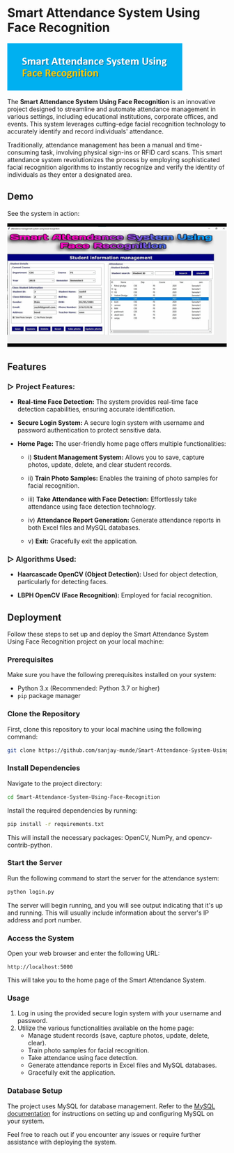 # Smart Attendance System Using Face Recognition

![Logo](https://github.com/sanjay-munde/Smart-Attendance-System-Using-Face-Recognition/blob/main/Images_GUI/Screenshot%202023-08-20%20112941.png)

The **Smart Attendance System Using Face Recognition** is an innovative project designed to streamline and automate attendance management in various settings, including educational institutions, corporate offices, and events. This system leverages cutting-edge facial recognition technology to accurately identify and record individuals' attendance.

Traditionally, attendance management has been a manual and time-consuming task, involving physical sign-ins or RFID card scans. This smart attendance system revolutionizes the process by employing sophisticated facial recognition algorithms to instantly recognize and verify the identity of individuals as they enter a designated area.

## Demo

See the system in action:

![Attendance gif](https://github.com/sanjay-munde/Smart-Attendance-System-Using-Face-Recognition/blob/main/Images_GUI/Attendance%20gif.gif)

## Features

### ▷ Project Features:

- **Real-time Face Detection:** The system provides real-time face detection capabilities, ensuring accurate identification.

- **Secure Login System:** A secure login system with username and password authentication to protect sensitive data.

- **Home Page:** The user-friendly home page offers multiple functionalities:

  - i) **Student Management System:** Allows you to save, capture photos, update, delete, and clear student records.

  - ii) **Train Photo Samples:** Enables the training of photo samples for facial recognition.

  - iii) **Take Attendance with Face Detection:** Effortlessly take attendance using face detection technology.

  - iv) **Attendance Report Generation:** Generate attendance reports in both Excel files and MySQL databases.

  - v) **Exit:** Gracefully exit the application.

### ▷ Algorithms Used:

- **Haarcascade OpenCV (Object Detection):** Used for object detection, particularly for detecting faces.

- **LBPH OpenCV (Face Recognition):** Employed for facial recognition.

## Deployment

Follow these steps to set up and deploy the Smart Attendance System Using Face Recognition project on your local machine:

### Prerequisites

Make sure you have the following prerequisites installed on your system:

- Python 3.x (Recommended: Python 3.7 or higher)
- `pip` package manager

### Clone the Repository

First, clone this repository to your local machine using the following command:

```bash
git clone https://github.com/sanjay-munde/Smart-Attendance-System-Using-Face-Recognition.git
```

### Install Dependencies

Navigate to the project directory:

```bash
cd Smart-Attendance-System-Using-Face-Recognition
```

Install the required dependencies by running:

```bash
pip install -r requirements.txt
```

This will install the necessary packages: OpenCV, NumPy, and opencv-contrib-python.

### Start the Server

Run the following command to start the server for the attendance system:

```bash
python login.py
```

The server will begin running, and you will see output indicating that it's up and running. This will usually include information about the server's IP address and port number.

### Access the System

Open your web browser and enter the following URL:

```
http://localhost:5000
```

This will take you to the home page of the Smart Attendance System.

### Usage

1. Log in using the provided secure login system with your username and password.
2. Utilize the various functionalities available on the home page:
   - Manage student records (save, capture photos, update, delete, clear).
   - Train photo samples for facial recognition.
   - Take attendance using face detection.
   - Generate attendance reports in Excel files and MySQL databases.
   - Gracefully exit the application.

### Database Setup

The project uses MySQL for database management. Refer to the [MySQL documentation](https://dev.mysql.com/doc/) for instructions on setting up and configuring MySQL on your system.

Feel free to reach out if you encounter any issues or require further assistance with deploying the system.
